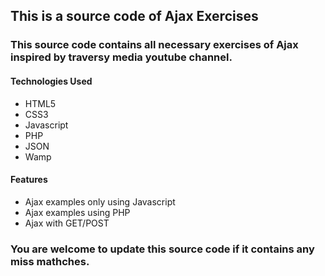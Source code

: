 ## This is a source code of Ajax Exercises

### This source code contains all necessary exercises of Ajax inspired by traversy media youtube channel.

#### Technologies Used
* HTML5
* CSS3
* Javascript
* PHP
* JSON
* Wamp

#### Features
* Ajax examples only using Javascript
* Ajax examples using PHP
* Ajax with GET/POST

### You are welcome to update this source code if it contains any miss mathches.
